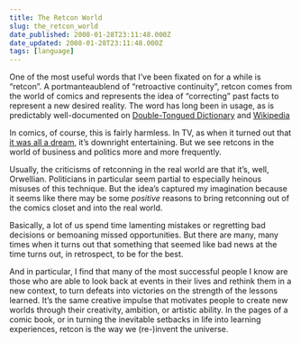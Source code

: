 ```yaml
---
title: The Retcon World
slug: the_retcon_world
date_published: 2008-01-28T23:11:48.000Z
date_updated: 2008-01-28T23:11:48.000Z
tags: [language]
---
```


One of the most useful words that I’ve been fixated on for a while is “retcon”. A portmanteaublend of “retroactive continuity”, retcon comes from the world of comics and represents the idea of “correcting” past facts to represent a new desired reality. The word has long been in usage, as is predictably well-documented on [Double-Tongued Dictionary](http://www.doubletongued.org/index.php/dictionary/retcon/) and [Wikipedia](http://en.wikipedia.org/wiki/Retcon)

In comics, of course, this is fairly harmless. In TV, as when it turned out that [it was all a dream](https://web.archive.org/web/20080201093012/http://www.kevinmccorrytv.com/dallas.html), it’s downright entertaining. But we see retcons in the world of business and politics more and more frequently.

Usually, the criticisms of retconning in the real world are that it’s, well, Orwellian. Politicians in particular seem partial to especially heinous misuses of this technique. But the idea’s captured my imagination because it seems like there may be some *positive* reasons to bring retconning out of the comics closet and into the real world.

Basically, a lot of us spend time lamenting mistakes or regretting bad decisions or bemoaning missed opportunities. But there are many, many times when it turns out that something that seemed like bad news at the time turns out, in retrospect, to be for the best.

And in particular, I find that many of the most successful people I know are those who are able to look back at events in their lives and rethink them in a new context, to turn defeats into victories on the strength of the lessons learned. It’s the same creative impulse that motivates people to create new worlds through their creativity, ambition, or artistic ability. In the pages of a comic book, or in turning the inevitable setbacks in life into learning experiences, retcon is the way we (re-)invent the universe.
